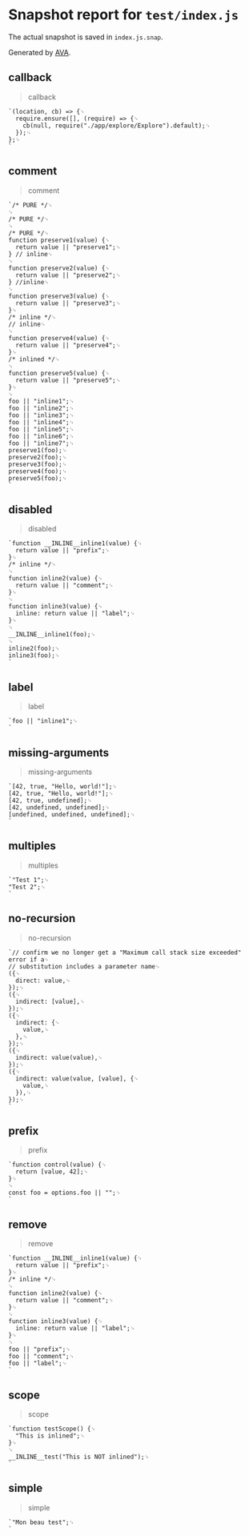 # Snapshot report for `test/index.js`

The actual snapshot is saved in `index.js.snap`.

Generated by [AVA](https://avajs.dev).

## callback

> callback

    `(location, cb) => {␊
      require.ensure([], (require) => {␊
        cb(null, require("./app/explore/Explore").default);␊
      });␊
    };␊
    `

## comment

> comment

    `/* PURE */␊
    ␊
    /* PURE */␊
    ␊
    /* PURE */␊
    function preserve1(value) {␊
      return value || "preserve1";␊
    } // inline␊
    ␊
    function preserve2(value) {␊
      return value || "preserve2";␊
    } //inline␊
    ␊
    function preserve3(value) {␊
      return value || "preserve3";␊
    }␊
    /* inline */␊
    // inline␊
    ␊
    function preserve4(value) {␊
      return value || "preserve4";␊
    }␊
    /* inlined */␊
    ␊
    function preserve5(value) {␊
      return value || "preserve5";␊
    }␊
    ␊
    foo || "inline1";␊
    foo || "inline2";␊
    foo || "inline3";␊
    foo || "inline4";␊
    foo || "inline5";␊
    foo || "inline6";␊
    foo || "inline7";␊
    preserve1(foo);␊
    preserve2(foo);␊
    preserve3(foo);␊
    preserve4(foo);␊
    preserve5(foo);␊
    `

## disabled

> disabled

    `function __INLINE__inline1(value) {␊
      return value || "prefix";␊
    }␊
    /* inline */␊
    ␊
    function inline2(value) {␊
      return value || "comment";␊
    }␊
    ␊
    function inline3(value) {␊
      inline: return value || "label";␊
    }␊
    ␊
    __INLINE__inline1(foo);␊
    ␊
    inline2(foo);␊
    inline3(foo);␊
    `

## label

> label

    `foo || "inline1";␊
    `

## missing-arguments

> missing-arguments

    `[42, true, "Hello, world!"];␊
    [42, true, "Hello, world!"];␊
    [42, true, undefined];␊
    [42, undefined, undefined];␊
    [undefined, undefined, undefined];␊
    `

## multiples

> multiples

    `"Test 1";␊
    "Test 2";␊
    `

## no-recursion

> no-recursion

    `// confirm we no longer get a "Maximum call stack size exceeded" error if a␊
    // substitution includes a parameter name␊
    ({␊
      direct: value,␊
    });␊
    ({␊
      indirect: [value],␊
    });␊
    ({␊
      indirect: {␊
        value,␊
      },␊
    });␊
    ({␊
      indirect: value(value),␊
    });␊
    ({␊
      indirect: value(value, [value], {␊
        value,␊
      }),␊
    });␊
    `

## prefix

> prefix

    `function control(value) {␊
      return [value, 42];␊
    }␊
    ␊
    const foo = options.foo || "";␊
    `

## remove

> remove

    `function __INLINE__inline1(value) {␊
      return value || "prefix";␊
    }␊
    /* inline */␊
    ␊
    function inline2(value) {␊
      return value || "comment";␊
    }␊
    ␊
    function inline3(value) {␊
      inline: return value || "label";␊
    }␊
    ␊
    foo || "prefix";␊
    foo || "comment";␊
    foo || "label";␊
    `

## scope

> scope

    `function testScope() {␊
      "This is inlined";␊
    }␊
    ␊
    __INLINE__test("This is NOT inlined");␊
    `

## simple

> simple

    `"Mon beau test";␊
    `
